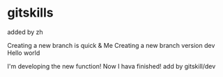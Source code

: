 # gitskills

added by zh

Creating a new branch is quick & Me
Creating a new branch version dev
Hello
world

I'm developing the new function!
Now I hava finished!
add by gitskill/dev


